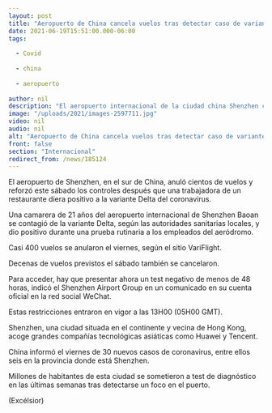 ```yaml
---
layout: post
title: "Aeropuerto de China cancela vuelos tras detectar caso de variante Delta"
date: 2021-06-19T15:51:00.000-06:00
tags:
  
  - Covid
  
  - china
  
  - aeropuerto
  
author: nil
description: "El aeropuerto internacional de la ciudad china Shenzhen cancela cientos de vuelos y refuerza los controles sanitarios luego que una trabajadora diera positivo a la variante Delta del coronavirus"
image: "/uploads/2021/images-2597711.jpg"
video: nil
audio: nil
alt: "Aeropuerto de China cancela vuelos tras detectar caso de variante Delta"
front: false
section: "Internacional"
redirect_from: /news/185124
---
```


El aeropuerto de Shenzhen, en el sur de China, anuló cientos de vuelos y reforzó este sábado los controles después que una trabajadora de un restaurante diera positivo a la variante Delta del coronavirus.

Una camarera de 21 años del aeropuerto internacional de Shenzhen Baoan se contagió de la variante Delta, según las autoridades sanitarias locales, y dio positivo durante una prueba rutinaria a los empleados del aeródromo.

Casi 400 vuelos se anularon el viernes, según el sitio VariFlight.

Decenas de vuelos previstos el sábado también se cancelaron.

Para acceder, hay que presentar ahora un test negativo de menos de 48 horas, indicó el Shenzhen Airport Group en un comunicado en su cuenta oficial en la red social WeChat.

Estas restricciones entraron en vigor a las 13H00 (05H00 GMT).

Shenzhen, una ciudad situada en el continente y vecina de Hong Kong, acoge grandes compañías tecnológicas asiáticas como Huawei y Tencent.

China informó el viernes de 30 nuevos casos de coronavirus, entre ellos seis en la provincia donde está Shenzhen.

Millones de habitantes de esta ciudad se sometieron a test de diagnóstico en las últimas semanas tras detectarse un foco en el puerto.

(Excélsior)